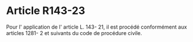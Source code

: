 # Article R143-23

Pour l' application de l' article L. 143- 21, il est procédé conformément aux articles 1281- 2 et suivants du code de procédure civile.

